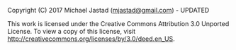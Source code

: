 Copyright (C) 2017 Michael Jastad (mjastad@gmail.com) - UPDATED

This work is licensed under the Creative Commons Attribution 3.0 Unported License. To view a copy of this license, visit http://creativecommons.org/licenses/by/3.0/deed.en_US.
